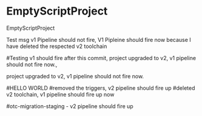 # EmptyScriptProject
EmptyScriptProject

Test msg
v1 Pipeline should not fire, 
V1 Pipleine should fire now because I have deleted the respected v2 toolchain 


#Testing
v1 should fire after this commit,
project upgraded to v2, v1 pipeline should not fire now.,

project upgraded to v2, v1 pipeline should not fire now.

#HELLO WORLD
#removed the triggers, v2 pipeline should fire up
#deleted v2 toolchain, v1 pipeline should fire up now


#otc-migration-staging - v2 pipeline should fire up
